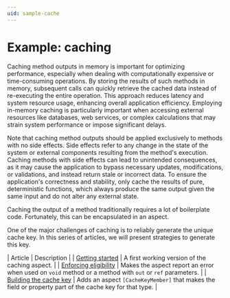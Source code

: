 ```yaml
---
uid: sample-cache
---
```


# Example: caching

Caching method outputs in memory is important for optimizing performance, especially when dealing with computationally expensive or time-consuming operations. By storing the results of such methods in memory, subsequent calls can quickly retrieve the cached data instead of re-executing the entire operation. This approach reduces latency and system resource usage, enhancing overall application efficiency. Employing in-memory caching is particularly important when accessing external resources like databases, web services, or complex calculations that may strain system performance or impose significant delays.

Note that caching method outputs should be applied exclusively to methods with no side effects. Side effects refer to any change in the state of the system or external components resulting from the method's execution. Caching methods with side effects can lead to unintended consequences, as it may cause the application to bypass necessary updates, modifications, or validations, and instead return stale or incorrect data. To ensure the application's correctness and stability, only cache the results of pure, deterministic functions, which always produce the same output given the same input and do not alter any external state.

Caching the output of a method traditionally requires a lot of boilerplate code. Fortunately, this can be encapsulated in an aspect.

One of the major challenges of caching is to reliably generate the unique cache key. In this series of articles, we will present strategies to generate this key.

| Article | Description |
| [Getting started](caching-1/README.md) | A first working version of the caching aspect. |
| [Enforcing eligibility](caching-2/README.md) | Makes the aspect report an error when used on `void` method or a method with `out` or `ref` parameters. |
| [Building the cache key](caching-3/README.md) | Adds an aspect `[CacheKeyMember]` that makes the field or property part of the cache key for that type. |